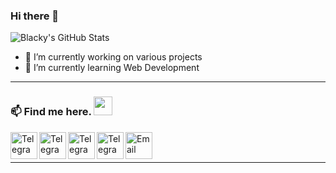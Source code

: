 
### Hi there 👋

![Blacky's GitHub Stats](https://github-readme-stats.vercel.app/api/?username=brblacky&show_icons=true&title_color=fff&icon_color=79ff97&text_color=9f9f9f&bg_color=151515)

<p align="left"> </p>


- 🔭 I’m currently working on various projects
- 🌱 I’m currently learning Web Development

------------------------------------------

### 📫 Find me here. <img src="https://media.giphy.com/media/WUlplcMpOCEmTGBtBW/giphy.gif" width="30"> 
<div style="display-flex">
<a href="https://twitter.com/br_blacky"> <img align="left" width="43px" src="https://github.com/Oshekher/Oshekher/blob/main/twitter.png" title="Telegram"/></a>
<a href="https://youtube.com/c/brblacky"> <img align="left" width="43px" src="https://github.com/Oshekher/Oshekher/blob/main/youtube.png" title="Telegram"/></a>
<a href="https://t.me/sdip521"> <img align="left" width="43px" src="https://github.com/Oshekher/Oshekher/blob/main/telegram.png" title="Telegram"/></a>
<a href="https://blacky-dev.cf/"> <img align="left" width="43px" src="https://github.com/Oshekher/Oshekher/blob/main/internet.png" title="Telegram"/></a>
<a href="mailto: sdipedit@gmail.com"> <img align="left" width="43px" src="https://github.com/Oshekher/Oshekher/blob/main/email.png" title="Email"/> </a><br>
</div>&nbsp;
&nbsp;
&nbsp;

------------------------------------------  
